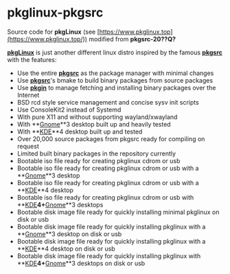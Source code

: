 # pkglinux-pkgsrc

Source code for **pkgLinux** (see [https://www.pkglinux.top](https://www.pkglinux.top/)) modified from **pkgsrc-20??Q?**

**[pkgLinux](https://www.pkglinux.top/)** is just another different linux distro inspired by the famous **[pkgsrc](http://www.pkgsrc.org)** with the features:

- Use the entire **[pkgsrc](http://www.pkgsrc.org)** as the package manager with minimal changes
- Use **[pkgsrc](http://www.pkgsrc.org)**'s bmake to build binary packages from source packages
- Use **[pkgin](https://pkgin.net)** to manage fetching and installing binary packages over the Internet
- BSD rcd style service management and concise sysv init scripts
- Use ConsoleKit2 instead of Systemd
- With pure X11 and without supporting wayland/xwayland
- With **[Gnome](https://www.gnome.org)**3 desktop built up and heavily tested
- With **[KDE](https//kde.org)**4 desktop built up and tested
- Over 20,000 source packages from pkgsrc ready for compiling on request
- Limited built binary packages in the repository currently
- Bootable iso file ready for creating pkglinux cdrom or usb
- Bootable iso file ready for creating pkglinux cdrom or usb with a **[Gnome](https://www.gnome.org)**3 desktop
- Bootable iso file ready for creating pkglinux cdrom or usb with a **[KDE](https//kde.org)**4 desktop
- Bootable iso file ready for creating pkglinux cdrom or usb with **[KDE](https//kde.org)**4+**[Gnome](https://www.gnome.org)**3 desktops
- Bootable disk image file ready for quickly installing minimal pkglinux on disk or usb
- Bootable disk image file ready for quickly installing pkglinux with a **[Gnome](https://www.gnome.org)**3 desktop on disk or usb
- Bootable disk image file ready for quickly installing pkglinux with a **[KDE](https//kde.org)**4 desktop on disk or usb
- Bootable disk image file ready for quickly installing pkglinux with **[KDE](https//kde.org)**4+**[Gnome](https://www.gnome.org)**3 desktops on disk or usb
